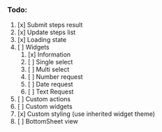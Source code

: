 ### Todo:
1) [x] Submit steps result
2) [x] Update steps list
3) [x] Loading state
4) [ ] Widgets
   1) [x] Information
   2) [ ] Single select
   3) [ ] Multi select
   4) [ ] Number request
   5) [ ] Date request
   6) [ ] Text Request
5) [ ] Custom actions
6) [ ] Custom widgets
7) [x] Custom styling (use inherited widget theme)
8) [ ] BottomSheet view